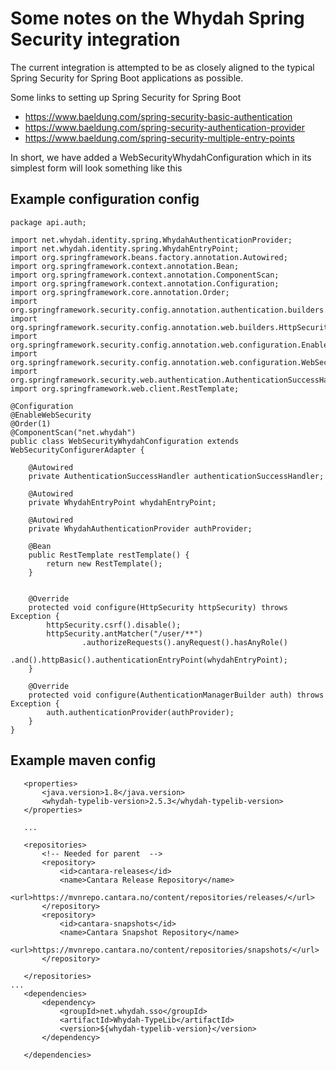 Some notes on the Whydah Spring Security integration
====================================================

The current integration is attempted to be as closely aligned to the typical Spring Security for Spring Boot applications as possible.

Some links to setting up Spring Security for Spring Boot

 * https://www.baeldung.com/spring-security-basic-authentication
 * https://www.baeldung.com/spring-security-authentication-provider
 * https://www.baeldung.com/spring-security-multiple-entry-points
 
 In short, we have added a WebSecurityWhydahConfiguration which in its simplest form will look something like this


## Example configuration config 
 ````
 package api.auth;
 
 import net.whydah.identity.spring.WhydahAuthenticationProvider;
 import net.whydah.identity.spring.WhydahEntryPoint;
 import org.springframework.beans.factory.annotation.Autowired;
 import org.springframework.context.annotation.Bean;
 import org.springframework.context.annotation.ComponentScan;
 import org.springframework.context.annotation.Configuration;
 import org.springframework.core.annotation.Order;
 import org.springframework.security.config.annotation.authentication.builders.AuthenticationManagerBuilder;
 import org.springframework.security.config.annotation.web.builders.HttpSecurity;
 import org.springframework.security.config.annotation.web.configuration.EnableWebSecurity;
 import org.springframework.security.config.annotation.web.configuration.WebSecurityConfigurerAdapter;
 import org.springframework.security.web.authentication.AuthenticationSuccessHandler;
 import org.springframework.web.client.RestTemplate;
 
 @Configuration
 @EnableWebSecurity
 @Order(1)
 @ComponentScan("net.whydah")
 public class WebSecurityWhydahConfiguration extends WebSecurityConfigurerAdapter {
 
     @Autowired
     private AuthenticationSuccessHandler authenticationSuccessHandler;
 
     @Autowired
     private WhydahEntryPoint whydahEntryPoint;
 
     @Autowired
     private WhydahAuthenticationProvider authProvider;
 
     @Bean
     public RestTemplate restTemplate() {
         return new RestTemplate();
     }
 
 
     @Override
     protected void configure(HttpSecurity httpSecurity) throws Exception {
         httpSecurity.csrf().disable();
         httpSecurity.antMatcher("/user/**")
                 .authorizeRequests().anyRequest().hasAnyRole()
                 .and().httpBasic().authenticationEntryPoint(whydahEntryPoint);
     }
 
     @Override
     protected void configure(AuthenticationManagerBuilder auth) throws Exception {
         auth.authenticationProvider(authProvider);
     }
 }
 ````
  
  
## Example maven config   
 ````
 	<properties>
 		<java.version>1.8</java.version>
 		<whydah-typelib-version>2.5.3</whydah-typelib-version>
 	</properties>
 	
 	...
 	
  	<repositories>
  		<!-- Needed for parent  -->
  		<repository>
  			<id>cantara-releases</id>
  			<name>Cantara Release Repository</name>
  			<url>https://mvnrepo.cantara.no/content/repositories/releases/</url>
  		</repository>
  		<repository>
  			<id>cantara-snapshots</id>
  			<name>Cantara Snapshot Repository</name>
  			<url>https://mvnrepo.cantara.no/content/repositories/snapshots/</url>
  		</repository>
  
  	</repositories>
...
    <dependencies>
		<dependency>
			<groupId>net.whydah.sso</groupId>
			<artifactId>Whydah-TypeLib</artifactId>
			<version>${whydah-typelib-version}</version>
		</dependency>

	</dependencies>
 ````

